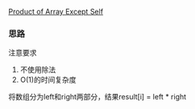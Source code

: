 [Product of Array Except Self](https://leetcode.com/problems/product-of-array-except-self/)

### 思路
注意要求  
1. 不使用除法
2. O(1)的时间复杂度

将数组分为left和right两部分，结果result[i]  = left * right
